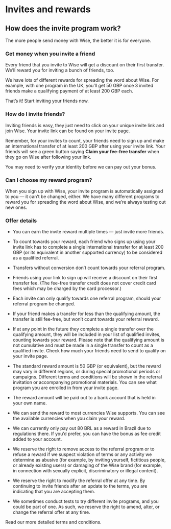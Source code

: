 # Invites and rewards  
## How does the invite program work?  
The more people send money with Wise, the better it is for everyone.

### Get money when you invite a friend

Every friend that you invite to Wise will get a discount on their first transfer. We’ll reward you for inviting a bunch of friends, too.

We have lots of different rewards for spreading the word about Wise. For example, with one program in the UK, you’ll get 50 GBP once 3 invited friends make a qualifying payment of at least 200 GBP each.

That’s it! Start inviting your friends now.

### How do I invite friends?

Inviting friends is easy, they just need to click on your unique invite link and join Wise. Your invite link can be found on your invite page.

Remember, for your invites to count, your friends need to sign up and make an international transfer of at least 200 GBP after using your invite link. Your friends will see a green button saying **Claim your fee-free transfer** when they go on Wise after following your link.

You may need to verify your identity before we can pay out your bonus.

### Can I choose my reward program?

When you sign up with Wise, your invite program is automatically assigned to you — it can’t be changed, either. We have many different programs to reward you for spreading the word about Wise, and we’re always testing out new ones.

### Offer details

  * You can earn the invite reward multiple times — just invite more friends.

  * To count towards your reward, each friend who signs up using your invite link has to complete a single international transfer for at least 200 GBP (or its equivalent in another supported currency) to be considered as a qualified referral.

  * Transfers without conversion don’t count towards your referral program.

  * Friends using your link to sign up will receive a discount on their first transfer fee. (The fee-free transfer credit does not cover credit card fees which may be charged by the card processor.)

  * Each invite can only qualify towards one referral program, should your referral program be changed.

  * If your friend makes a transfer for less than the qualifying amount, the transfer is still fee-free, but won’t count towards your referral reward.

  * If at any point in the future they complete a single transfer over the qualifying amount, they will be included in your list of qualified invites, counting towards your reward. Please note that the qualifying amount is not cumulative and must be made in a single transfer to count as a qualified invite. Check how much your friends need to send to qualify on your invite page.

  * The standard reward amount is 50 GBP (or equivalent), but the reward may vary in different regions, or during special promotional periods or campaigns. Different terms and conditions will be shown in the referral invitation or accompanying promotional materials. You can see what program you are enrolled in from your invite page. 

  * The reward amount will be paid out to a bank account that is held in your own name. 

  * We can send the reward to most currencies Wise supports. You can see the available currencies when you claim your reward.

  * We can currently only pay out 80 BRL as a reward in Brazil due to regulations there. If you’d prefer, you can have the bonus as fee credit added to your account.

  * We reserve the right to remove access to the referral program or to refuse a reward if we suspect violation of terms or any activity we determine as abusive (for example, by inviting yourself, fictitious people, or already existing users) or damaging of the Wise brand (for example, in connection with sexually explicit, discriminatory or illegal content).

  * We reserve the right to modify the referral offer at any time. By continuing to invite friends after an update to the terms, you are indicating that you are accepting them.

  * We sometimes conduct tests to try different invite programs, and you could be part of one. As such, we reserve the right to amend, alter, or change the referral offer at any time.




Read our more detailed terms and conditions.